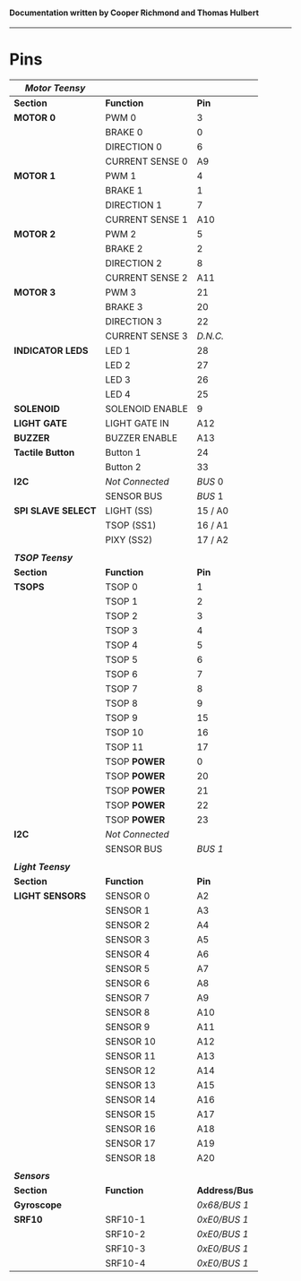 #### Documentation written by Cooper Richmond and Thomas Hulbert

-----

# Pins
| ***Motor Teensy***   |                 |                 |
| -------------------- | --------------- | --------------- |
| **Section**          | **Function**    | **Pin**         |
| **MOTOR 0**          | PWM 0           | 3               |
|                      | BRAKE 0         | 0               |
|                      | DIRECTION 0     | 6               |
|                      | CURRENT SENSE 0 | A9              |
| **MOTOR 1**          | PWM 1           | 4               |
|                      | BRAKE 1         | 1               |
|                      | DIRECTION 1     | 7               |
|                      | CURRENT SENSE 1 | A10             |
| **MOTOR 2**          | PWM 2           | 5               |
|                      | BRAKE 2         | 2               |
|                      | DIRECTION 2     | 8               |
|                      | CURRENT SENSE 2 | A11             |
| **MOTOR 3**          | PWM 3           | 21              |
|                      | BRAKE 3         | 20              |
|                      | DIRECTION 3     | 22              |
|                      | CURRENT SENSE 3 | *D.N.C.*        |
| **INDICATOR LEDS**   | LED 1           | 28              |
|                      | LED 2           | 27              |
|                      | LED 3           | 26              |
|                      | LED 4           | 25              |
| **SOLENOID**         | SOLENOID ENABLE | 9               |
| **LIGHT GATE**       | LIGHT GATE IN   | A12             |
| **BUZZER**           | BUZZER ENABLE   | A13             |
| **Tactile Button**   | Button 1        | 24              |
|                      | Button 2        | 33              |
| **I2C**              | *Not Connected* | *BUS* 0         |
|                      | SENSOR BUS      | *BUS* 1         |
| **SPI SLAVE SELECT** | LIGHT (SS)      | 15 / A0         |
|                      | TSOP (SS1)      | 16 / A1         |
|                      | PIXY (SS2)      | 17 / A2         |
|                      |                 |                 |
| ***TSOP Teensy***    |                 |                 |
| **Section**          | **Function**    | **Pin**         |
| **TSOPS**            | TSOP 0          | 1               |
|                      | TSOP 1          | 2               |
|                      | TSOP 2          | 3               |
|                      | TSOP 3          | 4               |
|                      | TSOP 4          | 5               |
|                      | TSOP 5          | 6               |
|                      | TSOP 6          | 7               |
|                      | TSOP 7          | 8               |
|                      | TSOP 8          | 9               |
|                      | TSOP 9          | 15              |
|                      | TSOP 10         | 16              |
|                      | TSOP 11         | 17              |
|                      | TSOP **POWER**  | 0               |
|                      | TSOP **POWER**  | 20              |
|                      | TSOP **POWER**  | 21              |
|                      | TSOP **POWER**  | 22              |
|                      | TSOP **POWER**  | 23              |
| **I2C**              | *Not Connected* |                 |
|                      | SENSOR BUS      | *BUS 1*         |
|                      |                 |                 |
| ***Light Teensy***   |                 |                 |
| **Section**          | **Function**    | **Pin**         |
| **LIGHT SENSORS**    | SENSOR 0        | A2              |
|                      | SENSOR 1        | A3              |
|                      | SENSOR 2        | A4              |
|                      | SENSOR 3        | A5              |
|                      | SENSOR 4        | A6              |
|                      | SENSOR 5        | A7              |
|                      | SENSOR 6        | A8              |
|                      | SENSOR 7        | A9              |
|                      | SENSOR 8        | A10             |
|                      | SENSOR 9        | A11             |
|                      | SENSOR 10       | A12             |
|                      | SENSOR 11       | A13             |
|                      | SENSOR 12       | A14             |
|                      | SENSOR 13       | A15             |
|                      | SENSOR 14       | A16             |
|                      | SENSOR 15       | A17             |
|                      | SENSOR 16       | A18             |
|                      | SENSOR 17       | A19             |
|                      | SENSOR 18       | A20             |
|                      |                 |                 |
| ***Sensors***        |                 |                 |
| **Section**          | **Function**    | **Address/Bus** |
| **Gyroscope**        |                 | *0x68/BUS 1*    |
| **SRF10**            | SRF10-1         | *0xE0/BUS 1*    |
|                      | SRF10-2         | *0xE0/BUS 1*    |
|                      | SRF10-3         | *0xE0/BUS 1*    |
|                      | SRF10-4         | *0xE0/BUS 1*    |